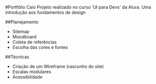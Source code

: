 #Portfólio Caio
Projeto realizado no curso 'UI para Devs' da Alura. Uma introdução aos fundamentos de design

##Planejamento
- Sitemap
- Moodboard
- Coleta de referências
- Escolha das cores e fontes

##Técnicas
- Criação de um Wireframe (rascunho do site)
- Escalas modulares
- Acessibilidade
